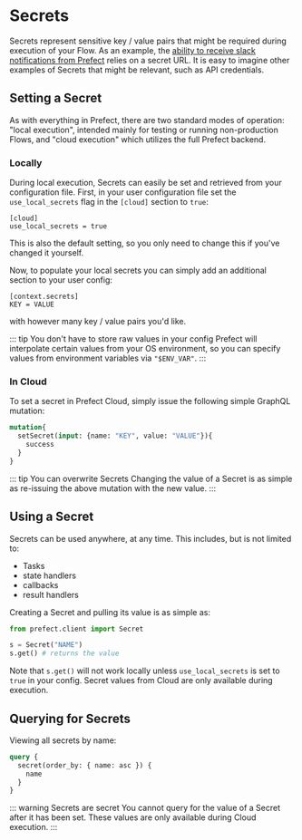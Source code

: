 # Secrets

Secrets represent sensitive key / value pairs that might be required during execution of your Flow.  As an example,
the [ability to receive slack notifications from Prefect](../tutorials/slack-notifications.html#using-your-url-to-get-notifications) relies on a secret
URL.  It is easy to imagine other examples of Secrets that might be relevant, such as API credentials.

## Setting a Secret
As with everything in Prefect, there are two standard modes of operation: "local execution", intended mainly for testing or running non-production Flows, and "cloud execution" which utilizes the full Prefect backend.  

### Locally
During local execution, Secrets can easily be set and retrieved from your configuration file.  First, in your user configuration file set the `use_local_secrets` flag in the `[cloud]` section to `true`:
```
[cloud]
use_local_secrets = true
```
This is also the default setting, so you only need to change this if you've changed it yourself.

Now, to populate your local secrets you can simply add an additional section to your user config:
```
[context.secrets]
KEY = VALUE
```
with however many key / value pairs you'd like.  

::: tip You don't have to store raw values in your config
Prefect will interpolate certain values from your OS environment, so you can specify values from environment variables via `"$ENV_VAR"`.
:::

### In Cloud

To set a secret in Prefect Cloud, simply issue the following simple GraphQL mutation:
```graphql
mutation{
  setSecret(input: {name: "KEY", value: "VALUE"}){
    success
  }
}
```

::: tip You can overwrite Secrets
Changing the value of a Secret is as simple as re-issuing the above mutation with the new value.
:::

## Using a Secret

Secrets can be used anywhere, at any time.  This includes, but is not limited to:
- Tasks
- state handlers
- callbacks
- result handlers

Creating a Secret and pulling its value is as simple as:
```python
from prefect.client import Secret

s = Secret("NAME")
s.get() # returns the value
```

Note that `s.get()` will not work locally unless `use_local_secrets` is set to `true` in your config.  Secret values from Cloud are only available during execution.

## Querying for Secrets

Viewing all secrets by name:

```graphql
query {
  secret(order_by: { name: asc }) {
    name
  }
}
```

::: warning Secrets are secret
You cannot query for the value of a Secret after it has been set.  These values are only available during Cloud execution.
:::

